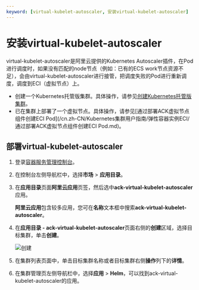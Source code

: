 ```yaml
---
keyword: [virtual-kubelet-autoscaler, 安装virtual-kubelet-autoscaler]
---
```


# 安装virtual-kubelet-autoscaler

virtual-kubelet-autoscaler是阿里云提供的Kubernetes Autoscaler插件，在Pod进行调度时，如果没有匹配的node节点（例如：已有的ECS work节点资源不足），会由virtual-kubelet-autoscaler进行接管，把调度失败的Pod进行重新调度，调度到ECI（虚拟节点）上。

-   创建一个Kubernetes托管版集群。具体操作，请参见[创建Kubernetes托管版集群](/cn.zh-CN/Kubernetes集群用户指南/集群/创建集群/创建Kubernetes托管版集群.md)。
-   已在集群上部署了一个虚拟节点。具体操作，请参见[通过部署ACK虚拟节点组件创建ECI Pod](/cn.zh-CN/Kubernetes集群用户指南/弹性容器实例ECI/通过部署ACK虚拟节点组件创建ECI Pod.md)。

## 部署virtual-kubelet-autoscaler

1.  登录[容器服务管理控制台](https://cs.console.aliyun.com)。

2.  在控制台左侧导航栏中，选择**市场** \> **应用目录**。

3.  在**应用目录**页面**阿里云应用**页签，然后选中**ack-virtual-kubelet-autoscaler**应用。

    **阿里云应用**包含较多应用，您可在**名称**文本框中搜索**ack-virtual-kubelet-autoscaler**。

4.  在**应用目录 - ack-virtual-kubelet-autoscaler**页面右侧的**创建**区域，选择目标集群，单击**创建**。

    ![创建](https://static-aliyun-doc.oss-accelerate.aliyuncs.com/assets/img/zh-CN/8106659951/p132495.png)


1.  在集群列表页面中，单击目标集群名称或者目标集群右侧**操作**列下的**详情**。
2.  在集群管理页左侧导航栏中，选择**应用** \> **Helm**，可以找到ack-virtual-kubelet-autoscaler的应用。

